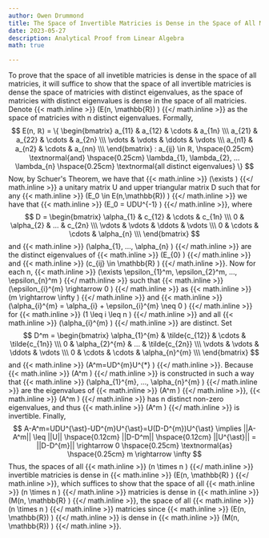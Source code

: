 ```yaml
---
author: Owen Drummond
title: The Space of Invertible Matricies is Dense in the Space of All Matricies
date: 2023-05-27
description: Analytical Proof from Linear Algebra
math: true

---
```


To prove that the space of all invetible matricies is dense in the space of all matricies, it will suffice to show that the space of all invertible matricies is dense the space of matricies with distinct eigenvalues, as the space of matricies with distinct eigenvalues is dense in the space of all matricies. Denote 
{{< math.inline >}} \(E(n, \mathbb{R}) \) {{</ math.inline >}}
 as the space of matricies with n distinct eigenvalues. Formally,
$$
E(n, ℝ) = \{ \begin{bmatrix}
a_{11} & a_{12} & \cdots & a_{1n} \\\
a_{21} & a_{22} & \cdots & a_{2n} \\\
\vdots & \vdots & \ddots & \vdots    \\\
a_{n1} & a_{n2} & \cdots & a_{nn} \\\
\end{bmatrix} : a_{ij} \in ℝ, \hspace{0.25cm} \textnormal{and} \hspace{0.25cm} \lambda_{1}, \lambda_{2}, ... \lambda_{n} \hspace{0.25cm} \textnormal{all distinct eigenvalues} \}
$$
Now, by Schuer's Theorem, we have that {{< math.inline >}} \(\exists \) {{</ math.inline >}} a unitary matrix U and upper triangular matrix D such that for any {{< math.inline >}} \(E_0 \in E(n,\mathbb{R}) \) {{</ math.inline >}} we have that {{< math.inline >}} \(E_0 = UDU^{-1}  \) {{</ math.inline >}}, where 
$$
D = \begin{bmatrix}
\alpha_{1} & c_{12} & \cdots & c_{1n} \\\
0 & \alpha_{2} & ... & c_{2n} \\\
\vdots & \vdots & \ddots & \vdots    \\\
0 & \cdots & \cdots & \alpha_{n} \\\ \end{bmatrix}
$$
and {{< math.inline >}} \(\alpha_{1}, ..., \alpha_{n} \) {{</ math.inline >}} are the distinct eigenvalues of {{< math.inline >}} \(E_{0} \) {{</ math.inline >}} and {{< math.inline >}} \(c_{ij} \in \mathbb{R} \) {{</ math.inline >}}. Now for each n, {{< math.inline >}} \(\exists \epsilon_{1}^m, \epsilon_{2}^m, ..., \epsilon_{n}^m \) {{</ math.inline >}} such that {{< math.inline >}} \(\epsilon_{i}^{m} \rightarrow 0 \) {{</ math.inline >}} as {{< math.inline >}} \(m \rightarrow \infty \) {{</ math.inline >}} and {{< math.inline >}} \(\alpha_{i}^{m} = \alpha_{i} + \epsilon_{i}^{m} \neq 0 \) {{</ math.inline >}} for {{< math.inline >}} \(1 \leq i \leq n \) {{</ math.inline >}} and all {{< math.inline >}} \(\alpha_{i}^{m} \) {{</ math.inline >}} are distinct. Set 
$$
D^m = \begin{bmatrix}
\alpha_{1}^{m} & \tilde{c_{12}} & \cdots & \tilde{c_{1n}} \\\
0 & \alpha_{2}^{m} & ... & \tilde{c_{2n}} \\\
\vdots & \vdots & \ddots & \vdots    \\\
0 & \cdots & \cdots & \alpha_{n}^{m} \\\ \end{bmatrix}
$$
and {{< math.inline >}} \(A^m=UD^{m}U^{*} \) {{</ math.inline >}}. Because {{< math.inline >}} \(A^m \) {{</ math.inline >}} is constructed in such a way that {{< math.inline >}} \(\alpha_{1}^{m}, ..., \alpha_{n}^{m} \) {{</ math.inline >}} are the eigenvalues of {{< math.inline >}} \(A^m \) {{</ math.inline >}}, {{< math.inline >}} \(A^m \) {{</ math.inline >}} has n distinct non-zero eigenvalues, and thus {{< math.inline >}} \(A^m \) {{</ math.inline >}} is invertible. Finally, 
$$
A-A^m=UDU^{\ast}-UD^{m}U^{\ast}=U(D-D^{m})U^{\ast} \implies ||A-A^m|| \leq ||U|| \hspace{0.12cm} ||D-D^m|| \hspace{0.12cm} ||U^{\ast}|| = ||D-D^{m}|| \rightarrow 0 \hspace{0.25cm} \textnormal{as} \hspace{0.25cm} m \rightarrow \infty
$$
Thus, the spaces of all {{< math.inline >}} \(n \times n \) {{</ math.inline >}} invertible matricies is dense in {{< math.inline >}} \(E(n, \mathbb{R} \) {{</ math.inline >}}, which suffices to show that the space of all {{< math.inline >}} \(n \times n \) {{</ math.inline >}} matricies is dense in  {{< math.inline >}} \(M(n, \mathbb{R} \) {{</ math.inline >}}, the space of all {{< math.inline >}} \(n \times n \) {{</ math.inline >}} matricies since {{< math.inline >}} \(E(n, \mathbb{R}) \) {{</ math.inline >}} is dense in {{< math.inline >}} \(M(n, \mathbb{R}) \) {{</ math.inline >}}.